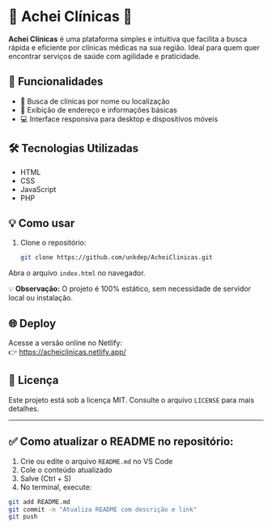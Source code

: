 # **🏥 Achei Clínicas 🏥**

**Achei Clínicas** é uma plataforma simples e intuitiva que facilita a busca rápida e eficiente por clínicas médicas na sua região. Ideal para quem quer encontrar serviços de saúde com agilidade e praticidade.

## **🚀 Funcionalidades**

* 🔎 Busca de clínicas por nome ou localização  
* 📍 Exibição de endereço e informações básicas  
* 💻 Interface responsiva para desktop e dispositivos móveis  

## **🛠️ Tecnologias Utilizadas**

* HTML  
* CSS  
* JavaScript  
* PHP  

## **💡 Como usar**

1. Clone o repositório:  
   ```bash
   git clone https://github.com/unkdep/AcheiClinicas.git
Abra o arquivo `index.html` no navegador.


💡 **Observação:** O projeto é 100% estático, sem necessidade de servidor local ou instalação.

## 🌐 Deploy

Acesse a versão online no Netlify:  
👉 https://acheiclinicas.netlify.app/

## 📄 Licença

Este projeto está sob a licença MIT. Consulte o arquivo `LICENSE` para mais detalhes.

---

## ✅ Como atualizar o README no repositório:

1. Crie ou edite o arquivo `README.md` no VS Code  
2. Cole o conteúdo atualizado  
3. Salve (Ctrl + S)  
4. No terminal, execute:

```bash
git add README.md
git commit -m "Atualiza README com descrição e link"
git push


